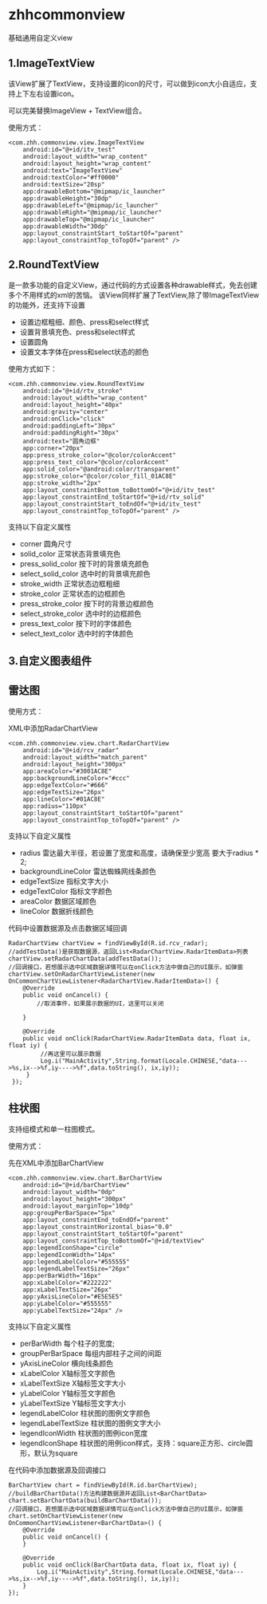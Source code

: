 # zhhcommonview
基础通用自定义view

1.ImageTextView
-------------

该View扩展了TextView，支持设置的icon的尺寸，可以做到icon大小自适应，支持上下左右设置icon。

可以完美替换ImageView + TextView组合。

使用方式：

	<com.zhh.commonview.view.ImageTextView
        android:id="@+id/itv_test"
        android:layout_width="wrap_content"
        android:layout_height="wrap_content"
        android:text="ImageTextView"
        android:textColor="#ff0000"
        android:textSize="20sp"
        app:drawableBottom="@mipmap/ic_launcher"
        app:drawableHeight="30dp"
        app:drawableLeft="@mipmap/ic_launcher"
        app:drawableRight="@mipmap/ic_launcher"
        app:drawableTop="@mipmap/ic_launcher"
        app:drawableWidth="30dp"
        app:layout_constraintStart_toStartOf="parent"
        app:layout_constraintTop_toTopOf="parent" />

2.RoundTextView
-------------

是一款多功能的自定义View，通过代码的方式设置各种drawable样式，免去创建多个不用样式的xml的苦恼。
该View同样扩展了TextView,除了带ImageTextView的功能外，还支持下设置

- 设置边框粗细、颜色、press和select样式
- 设置背景填充色、press和select样式
- 设置圆角
- 设置文本字体在press和select状态的颜色
	
使用方式如下：

    <com.zhh.commonview.view.RoundTextView
        android:id="@+id/rtv_stroke"
        android:layout_width="wrap_content"
        android:layout_height="40px"
        android:gravity="center"
        android:onClick="click"
        android:paddingLeft="30px"
        android:paddingRight="30px"
        android:text="圆角边框"
        app:corner="20px"
        app:press_stroke_color="@color/colorAccent"
        app:press_text_color="@color/colorAccent"
        app:solid_color="@android:color/transparent"
        app:stroke_color="@color/color_fill_01AC8E"
        app:stroke_width="2px"
        app:layout_constraintBottom_toBottomOf="@+id/itv_test"
        app:layout_constraintEnd_toStartOf="@+id/rtv_solid"
        app:layout_constraintStart_toEndOf="@+id/itv_test"
        app:layout_constraintTop_toTopOf="parent" />

支持以下自定义属性

- corner 圆角尺寸
- solid_color 正常状态背景填充色
- press_solid_color 按下时的背景填充颜色
- select_solid_color 选中时的背景填充颜色
- stroke_width 正常状态边框粗细
- stroke_color 正常状态的边框颜色
- press_stroke_color 按下时的背景边框颜色
- select_stroke_color 选中时的边框颜色
- press_text_color 按下时的字体颜色
- select_text_color 选中时的字体颜色


3.自定义图表组件
-------------



雷达图
-------------
    
使用方式：

XML中添加RadarChartView

    <com.zhh.commonview.view.chart.RadarChartView
        android:id="@+id/rcv_radar"
        android:layout_width="match_parent"
        android:layout_height="300px"
        app:areaColor="#3001AC8E"
        app:backgroundLineColor="#ccc"
        app:edgeTextColor="#666"
        app:edgeTextSize="26px"
        app:lineColor="#01AC8E"
        app:radius="110px"
        app:layout_constraintStart_toStartOf="parent"
        app:layout_constraintTop_toTopOf="parent" />

支持以下自定义属性

- radius 雷达最大半径，若设置了宽度和高度，请确保至少宽高 要大于radius * 2;
- backgroundLineColor 雷达蜘蛛网线条颜色
- edgeTextSize 指标文字大小
- edgeTextColor 指标文字颜色
- areaColor 数据区域颜色
- lineColor 数据折线颜色

代码中设置数据源及点击数据区域回调

    RadarChartView chartView = findViewById(R.id.rcv_radar);
	//addTestData()是获取数据源，返回List<RadarChartView.RadarItemData>列表
    chartView.setRadarChartData(addTestData());
	//回调接口，若想展示选中区域数据详情可以在onClick方法中做自己的UI展示，如弹窗
    chartView.setOnRadarChartViewListener(new OnCommonChartViewListener<RadarChartView.RadarItemData>() {
        @Override
        public void onCancel() {
            //取消事件，如果展示数据的UI，这里可以关闭

        }

        @Override
        public void onClick(RadarChartView.RadarItemData data, float ix, float iy) {
             //再这里可以展示数据
             Log.i("MainActivity",String.format(Locale.CHINESE,"data--->%s,ix-->%f,iy---->%f",data.toString(), ix,iy));
         }
     });


柱状图
-------------

支持组模式和单一柱图模式。

使用方式：

先在XML中添加BarChartView

    <com.zhh.commonview.view.chart.BarChartView
        android:id="@+id/barChartView"
        android:layout_width="0dp"
        android:layout_height="300px"
        android:layout_marginTop="10dp"
        app:groupPerBarSpace="5px"
        app:layout_constraintEnd_toEndOf="parent"
        app:layout_constraintHorizontal_bias="0.0"
        app:layout_constraintStart_toStartOf="parent"
        app:layout_constraintTop_toBottomOf="@+id/textView"
        app:legendIconShape="circle"
        app:legendIconWidth="14px"
        app:legendLabelColor="#555555"
        app:legendLabelTextSize="26px"
        app:perBarWidth="16px"
        app:xLabelColor="#222222"
        app:xLabelTextSize="26px"
        app:yAxisLineColor="#E5E5E5"
        app:yLabelColor="#555555"
        app:yLabelTextSize="24px" />


支持以下自定义属性

- perBarWidth 每个柱子的宽度;
- groupPerBarSpace 每组内部柱子之间的间距
- yAxisLineColor 横向线条颜色
- xLabelColor X轴标签文字颜色
- xLabelTextSize X轴标签文字大小
- yLabelColor Y轴标签文字颜色
- yLabelTextSize Y轴标签文字大小
- legendLabelColor 柱状图的图例文字颜色
- legendLabelTextSize 柱状图的图例文字大小
- legendIconWidth 柱状图的图例icon宽度
- legendIconShape 柱状图的用例icon样式，支持：square正方形、circle圆形，默认为square


在代码中添加数据源及回调接口

    BarChartView chart = findViewById(R.id.barChartView);
	//buildBarChartData()方法构建数据源并返回List<BarChartData>
    chart.setBarChartData(buildBarChartData());
	//回调接口，若想展示选中区域数据详情可以在onClick方法中做自己的UI展示，如弹窗
    chart.setOnChartViewListener(new OnCommonChartViewListener<BarChartData>() {
        @Override
        public void onCancel() {
        }

        @Override
        public void onClick(BarChartData data, float ix, float iy) {
            Log.i("MainActivity",String.format(Locale.CHINESE,"data--->%s,ix-->%f,iy---->%f",data.toString(), ix,iy));
        }
    });

